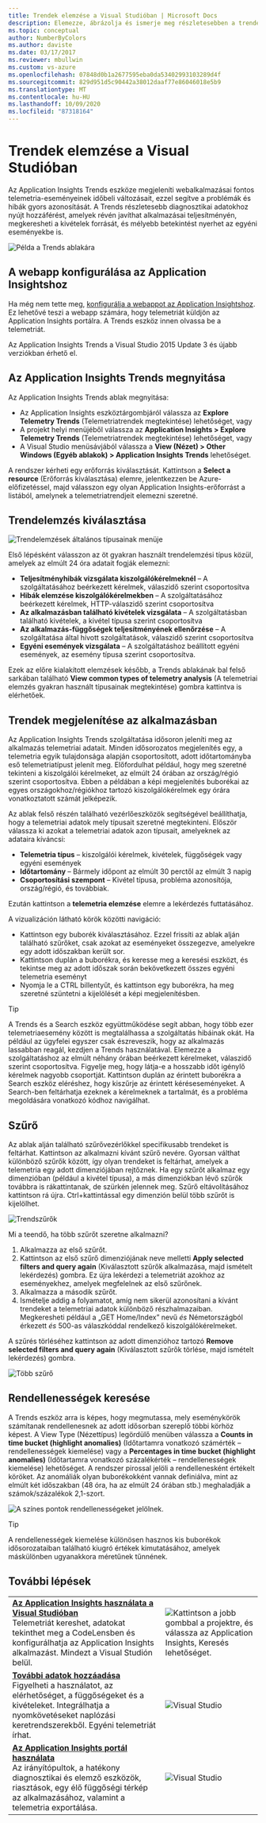 ```yaml
---
title: Trendek elemzése a Visual Studióban | Microsoft Docs
description: Elemezze, ábrázolja és ismerje meg részletesebben a trendeket a Visual Studio Application Insights Telemetria funkciója segítségével.
ms.topic: conceptual
author: NumberByColors
ms.author: daviste
ms.date: 03/17/2017
ms.reviewer: mbullwin
ms.custom: vs-azure
ms.openlocfilehash: 07848d0b1a2677595eba0da53402993103289d4f
ms.sourcegitcommit: 829d951d5c90442a38012daaf77e86046018e5b9
ms.translationtype: MT
ms.contentlocale: hu-HU
ms.lasthandoff: 10/09/2020
ms.locfileid: "87318164"
---
```

# <a name="analyzing-trends-in-visual-studio"></a>Trendek elemzése a Visual Studióban
Az Application Insights Trends eszköze megjeleníti webalkalmazásai fontos telemetria-eseményeinek időbeli változásait, ezzel segítve a problémák és hibák gyors azonosítását. A Trends részletesebb diagnosztikai adatokhoz nyújt hozzáférést, amelyek révén javíthat alkalmazásai teljesítményén, megkeresheti a kivételek forrását, és mélyebb betekintést nyerhet az egyéni eseményekbe is.

![Példa a Trends ablakára](./media/visual-studio-trends/app-insights-trends-hero-750.png)

## <a name="configure-your-web-app-for-application-insights"></a>A webapp konfigurálása az Application Insightshoz

Ha még nem tette meg, [konfigurálja a webappot az Application Insightshoz](./app-insights-overview.md). Ez lehetővé teszi a webapp számára, hogy telemetriát küldjön az Application Insights portálra. A Trends eszköz innen olvassa be a telemetriát.

Az Application Insights Trends a Visual Studio 2015 Update 3 és újabb verziókban érhető el.

## <a name="open-application-insights-trends"></a>Az Application Insights Trends megnyitása
Az Application Insights Trends ablak megnyitása:

* Az Application Insights eszköztárgombjáról válassza az **Explore Telemetry Trends** (Telemetriatrendek megtekintése) lehetőséget, vagy
* A projekt helyi menüjéből válassza az **Application Insights > Explore Telemetry Trends** (Telemetriatrendek megtekintése) lehetőséget, vagy
* A Visual Studio menüsávjából válassza a **View (Nézet) > Other Windows (Egyéb ablakok) > Application Insights Trends** lehetőséget.

A rendszer kérheti egy erőforrás kiválasztását. Kattintson a **Select a resource** (Erőforrás kiválasztása) elemre, jelentkezzen be Azure-előfizetéssel, majd válasszon egy olyan Application Insights-erőforrást a listából, amelynek a telemetriatrendjeit elemezni szeretné.

## <a name="choose-a-trend-analysis"></a>Trendelemzés kiválasztása
![Trendelemzések általános típusainak menüje](./media/visual-studio-trends/app-insights-trends-1-750.png)

Első lépésként válasszon az öt gyakran használt trendelemzési típus közül, amelyek az elmúlt 24 óra adatait fogják elemezni:

* **Teljesítményhibák vizsgálata kiszolgálókérelmeknél** – A szolgáltatásához beérkezett kérelmek, válaszidő szerint csoportosítva
* **Hibák elemzése kiszolgálókérelmekben** – A szolgáltatásához beérkezett kérelmek, HTTP-válaszidő szerint csoportosítva
* **Az alkalmazásban található kivételek vizsgálata** – A szolgáltatásban található kivételek, a kivétel típusa szerint csoportosítva
* **Az alkalmazás-függőségek teljesítményének ellenőrzése** – A szolgáltatása által hívott szolgáltatások, válaszidő szerint csoportosítva
* **Egyéni események vizsgálata** – A szolgáltatáshoz beállított egyéni események, az esemény típusa szerint csoportosítva.

Ezek az előre kialakított elemzések később, a Trends ablakának bal felső sarkában található **View common types of telemetry analysis** (A telemetriai elemzés gyakran használt típusainak megtekintése) gombra kattintva is elérhetőek.

## <a name="visualize-trends-in-your-application"></a>Trendek megjelenítése az alkalmazásban
Az Application Insights Trends szolgáltatása idősoron jeleníti meg az alkalmazás telemetriai adatait. Minden idősorozatos megjelenítés egy, a telemetria egyik tulajdonsága alapján csoportosított, adott időtartományba eső telemetriatípust jelenít meg. Előfordulhat például, hogy meg szeretné tekinteni a kiszolgálói kérelmeket, az elmúlt 24 órában az ország/régió szerint csoportosítva. Ebben a példában a képi megjelenítés buborékai az egyes országokhoz/régiókhoz tartozó kiszolgálókérelmek egy órára vonatkoztatott számát jelképezik.

Az ablak felső részén található vezérlőeszközök segítségével beállíthatja, hogy a telemetriai adatok mely típusait szeretné megtekinteni. Először válassza ki azokat a telemetriai adatok azon típusait, amelyeknek az adataira kíváncsi:

* **Telemetria típus** – kiszolgálói kérelmek, kivételek, függőségek vagy egyéni események
* **Időtartomány** – Bármely időpont az elmúlt 30 perctől az elmúlt 3 napig
* **Csoportosítási szempont** – Kivétel típusa, probléma azonosítója, ország/régió, és továbbiak.

Ezután kattintson a **telemetria elemzése** elemre a lekérdezés futtatásához.

A vizualizáción látható körök közötti navigáció:

* Kattintson egy buborék kiválasztásához. Ezzel frissíti az ablak alján található szűrőket, csak azokat az eseményeket összegezve, amelyekre egy adott időszakban került sor.
* Kattintson duplán a buborékra, és keresse meg a keresési eszközt, és tekintse meg az adott időszak során bekövetkezett összes egyéni telemetria eseményt
* Nyomja le a CTRL billentyűt, és kattintson egy buborékra, ha meg szeretné szüntetni a kijelölését a képi megjelenítésben.

> [!TIP]
> A Trends és a Search eszköz együttműködése segít abban, hogy több ezer telemetriaesemény között is megtalálhassa a szolgáltatás hibáinak okát. Ha például az ügyfelei egyszer csak észreveszik, hogy az alkalmazás lassabban reagál, kezdjen a Trends használatával. Elemezze a szolgáltatáshoz az elmúlt néhány órában beérkezett kérelmeket, válaszidő szerint csoportosítva. Figyelje meg, hogy látja-e a hosszabb időt igénylő kérelmek nagyobb csoportját. Kattintson duplán az érintett buborékra a Search eszköz eléréshez, hogy kiszűrje az érintett kéréseseményeket. A Search-ben feltárhatja ezeknek a kérelmeknek a tartalmát, és a probléma megoldására vonatkozó kódhoz navigálhat.
> 
> 

## <a name="filter"></a>Szűrő
Az ablak alján található szűrővezérlőkkel specifikusabb trendeket is feltárhat. Kattintson az alkalmazni kívánt szűrő nevére. Gyorsan válthat különböző szűrők között, így olyan trendeket is feltárhat, amelyek a telemetria egy adott dimenziójában rejtőznek. Ha egy szűrőt alkalmaz egy dimenzióban (például a kivétel típusa), a más dimenziókban lévő szűrők továbbra is rákattintanak, de szürkén jelennek meg. Szűrő eltávolításához kattintson rá újra. Ctrl+kattintással egy dimenzión belül több szűrőt is kijelölhet.

![Trendszűrők](./media/visual-studio-trends/TrendsFiltering-750.png)

Mi a teendő, ha több szűrőt szeretne alkalmazni? 

1. Alkalmazza az első szűrőt. 
2. Kattintson az első szűrő dimenziójának neve melletti **Apply selected filters and query again** (Kiválasztott szűrők alkalmazása, majd ismételt lekérdezés) gombra. Ez újra lekérdezi a telemetriát azokhoz az eseményekhez, amelyek megfelelnek az első szűrőnek. 
3. Alkalmazza a második szűrőt. 
4. Ismételje addig a folyamatot, amíg nem sikerül azonosítani a kívánt trendeket a telemetriai adatok különböző részhalmazaiban. Megkeresheti például a „GET Home/Index” nevű *és* Németországból érkezett *és* 500-as válaszkóddal rendelkező kiszolgálókérelmeket. 

A szűrés törléséhez kattintson az adott dimenzióhoz tartozó **Remove selected filters and query again** (Kiválasztott szűrők törlése, majd ismételt lekérdezés) gombra.

![Több szűrő](./media/visual-studio-trends/TrendsFiltering2-750.png)

## <a name="find-anomalies"></a>Rendellenességek keresése
A Trends eszköz arra is képes, hogy megmutassa, mely eseménykörök számítanak rendellenesnek az adott idősorban szereplő többi körhöz képest. A View Type (Nézettípus) legördülő menüben válassza a **Counts in time bucket (highlight anomalies)** (Időtartamra vonatkozó számérték – rendellenességek kiemelése) vagy a **Percentages in time bucket (highlight anomalies)** (Időtartamra vonatkozó százalékérték – rendellenességek kiemelése) lehetőséget. A rendszer pirossal jelöli a rendellenesként értékelt köröket. Az anomáliák olyan buborékokként vannak definiálva, mint az elmúlt két időszakban (48 óra, ha az elmúlt 24 órában stb.) meghaladják a számok/százalékok 2,1-szort.

![A színes pontok rendellenességeket jelölnek.](./media/visual-studio-trends/TrendsAnomalies-750.png)

> [!TIP]
> A rendellenességek kiemelése különösen hasznos kis buborékok idősorozataiban található kiugró értékek kimutatásához, amelyek máskülönben ugyanakkora méretűnek tűnnének.  
> 
> 

## <a name="next-steps"></a><a name="next"></a>További lépések
|  |  |
| --- | --- |
| **[Az Application Insights használata a Visual Studióban](./visual-studio.md)**<br/>Telemetriát kereshet, adatokat tekinthet meg a CodeLensben és konfigurálhatja az Application Insights alkalmazást. Mindezt a Visual Studión belül. |![Kattintson a jobb gombbal a projektre, és válassza az Application Insights, Keresés lehetőséget.](./media/visual-studio-trends/34.png) |
| **[További adatok hozzáadása](./asp-net-more.md)**<br/>Figyelheti a használatot, az elérhetőséget, a függőségeket és a kivételeket. Integrálhatja a nyomkövetéseket naplózási keretrendszerekből. Egyéni telemetriát írhat. |![Visual Studio](./media/visual-studio-trends/64.png) |
| **[Az Application Insights portál használata](./overview-dashboard.md)**<br/>Az irányítópultok, a hatékony diagnosztikai és elemző eszközök, riasztások, egy élő függőségi térkép az alkalmazásához, valamint a telemetria exportálása. |![Visual Studio](./media/visual-studio-trends/62.png) |

